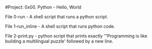 #Project: 0x00. Python - Hello, World

File 0-run - A shell script that runs a python script.

File 1-run_inline - A shell script that runs python code.

File 2-print.py -  python script that prints exactly '"Programming is like building a multilingual puzzle' followed by a new line.

